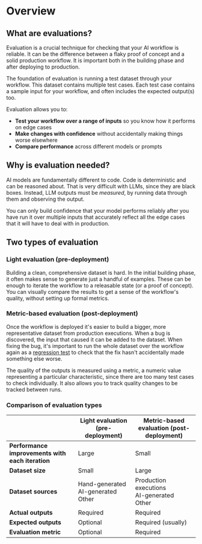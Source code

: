 # Overview

## What are evaluations?

Evaluation is a crucial technique for checking that your AI workflow is reliable. It can be the difference between a flaky proof of concept and a solid production workflow. It is important both in the building phase and after deploying to production. 

The foundation of evaluation is running a test dataset through your workflow. This dataset contains multiple test cases. Each test case contains a sample input for your workflow, and often includes the expected output(s) too.

Evaluation allows you to:

* **Test your workflow over a range of inputs** so you know how it performs on edge cases
* **Make changes with confidence** without accidentally making things worse elsewhere
* **Compare performance** across different models or prompts

## Why is evaluation needed?

AI models are fundamentally different to code. Code is deterministic and can be reasoned about. That is very difficult with LLMs, since they are black boxes. Instead, LLM outputs must be *measured*, by running data through them and observing the output. 

You can only build confidence that your model performs reliably after you have run it over multiple inputs that accurately reflect all the edge cases that it will have to deal with in production.

## Two types of evaluation

### Light evaluation (pre-deployment)

Building a clean, comprehensive dataset is hard. In the initial building phase, it often makes sense to generate just a handful of examples. These can be enough to iterate the workflow to a releasable state (or a proof of concept). You can visually compare the results to get a sense of the workflow's quality, without setting up formal metrics.

### Metric-based evaluation (post-deployment)

Once the workflow is deployed it's easier to build a bigger, more representative dataset from production executions. When a bug is discovered, the input that caused it can be added to the dataset. When fixing the bug, it's important to run the whole dataset over the workflow again as a [regression test](https://en.wikipedia.org/wiki/Regression_testing) to check that the fix hasn't accidentally made something else worse.

The quality of the outputs is measured using a metric, a numeric value representing a particular characteristic, since there are too many test cases to check individually. It also allows you to track quality changes to be tracked between runs.

### Comparison of evaluation types

|                                                  | Light evaluation (pre-deployment)       | Metric-based evaluation (post-deployment)      |
|--------------------------------------------------|-----------------------------------------|------------------------------------------------|
| **Performance improvements with each iteration** | Large                                   | Small                                          |
| **Dataset size**                                 | Small                                   | Large                                          |
| **Dataset sources**                              | Hand-generated<br>AI-generated<br>Other | Production executions<br>AI-generated<br>Other |
| **Actual outputs**                               | Required                                | Required                                       |
| **Expected outputs**                             | Optional                                | Required (usually)                             |
| **Evaluation** **metric**                        | Optional                                | Required                                       |
